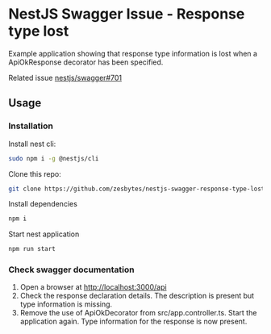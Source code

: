 # NestJS Swagger Issue - Response type lost

Example application showing that response type information is lost when a ApiOkResponse decorator has been specified.

Related issue [nestjs/swagger#701](https://github.com/nestjs/swagger/issues/701)

## Usage

### Installation

Install nest cli:

```bash
sudo npm i -g @nestjs/cli
```

Clone this repo:

```bash
git clone https://github.com/zesbytes/nestjs-swagger-response-type-lost.git
```

Install dependencies

```bash
npm i
```

Start nest application

```bash
npm run start
```

### Check swagger documentation

1. Open a browser at <http://localhost:3000/api>
2. Check the response declaration details. The description is present but type information is missing.
3. Remove the use of ApiOkDecorator from src/app.controller.ts. Start the application again. Type information for the response is now present.
